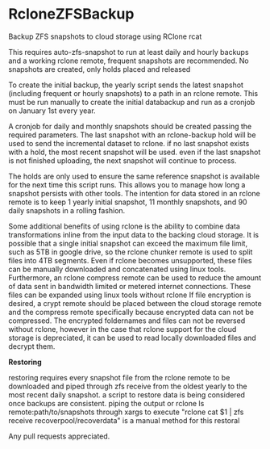# RcloneZFSBackup
Backup ZFS snapshots to cloud storage using RClone rcat

This requires auto-zfs-snapshot to run at least daily and hourly backups and a working rclone remote, frequent snapshots are recommended. No snapshots are created, only holds placed and released

To create the initial backup, the yearly script sends the latest snapshot (including frequent or hourly snapshots) to a path in an rclone remote. This must be run manually to create the initial databackup and run as a cronjob on January 1st every year.

A cronjob for daily and monthly snapshots should be created passing the required parameters. The last snapshot with an rclone-backup hold will be used to send the incremental dataset to rclone. if no last snapshot exists with a hold, the most recent snapshot will be used. even if the last snapshot is not finished uploading, the next snapshot will continue to process.

The holds are only used to ensure the same reference snapshot is available for the next time this script runs. This allows you to manage how long a snapshot persists with other tools. The intention for data stored in an rclone remote is to keep 1 yearly initial snapshot, 11 monthly snapshots, and 90 daily snapshots in a rolling fashion.

Some additional benefits of using rclone is the ability to combine data transformations inline from the input data to the backing cloud storage. It is possible that a single initial snapshot can exceed the maximum file limit, such as 5TB in google drive, so the rclone chunker remote is used to split files into 4TB segments. Even if rclone becomes unsupported, these files can be manually downloaded and concatenated using linux tools.
Furthermore, an rclone compress remote can be used to reduce the amount of data sent in bandwidth limited or metered internet connections. These files can be expanded using linux tools without rclone
If file encryption is desired, a crypt remote should be placed between the cloud storage remote and the compress remote specifically because encrypted data can not be compressed. The encrypted foldernames and files can not be reversed without rclone, however in the case that rclone support for the cloud storage is depreciated, it can be used to read locally downloaded files and decrypt them.

**Restoring**

restoring requires every snapshot file from the rclone remote to be downloaded and piped through zfs receive from the oldest yearly to the most recent daily snapshot. a script to restore data is being considered once backups are consistent. piping the output or rclone ls remote:path/to/snapshots through xargs to execute "rclone cat $1 | zfs receive recoverpool/recoverdata" is a manual method for this restoral 

Any pull requests appreciated.
